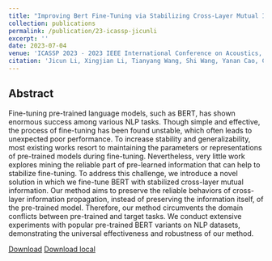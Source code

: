 ```yaml
---
title: "Improving Bert Fine-Tuning via Stabilizing Cross-Layer Mutual Information"
collection: publications
permalink: /publication/23-icassp-jicunli
excerpt: ''
date: 2023-07-04
venue: 'ICASSP 2023 - 2023 IEEE International Conference on Acoustics, Speech and Signal Processing (ICASSP)'
citation: 'Jicun Li, Xingjian Li, Tianyang Wang, Shi Wang, Yanan Cao, Chengzhong Xu, Dejing Dou. Improving Bert Fine-Tuning via Stabilizing Cross-Layer Mutual Information. In ICASSP 2023.'
---
```

Abstract
--
Fine-tuning pre-trained language models, such as BERT, has shown enormous success among various NLP tasks. Though simple and effective, the process of fine-tuning has been found unstable, which often leads to unexpected poor performance. To increase stability and generalizability, most existing works resort to maintaining the parameters or representations of pre-trained models during fine-tuning. Nevertheless, very little work explores mining the reliable part of pre-learned information that can help to stabilize fine-tuning. To address this challenge, we introduce a novel solution in which we fine-tune BERT with stabilized cross-layer mutual information. Our method aims to preserve the reliable behaviors of cross-layer information propagation, instead of preserving the information itself, of the pre-trained model. Therefore, our method circumvents the domain conflicts between pre-trained and target tasks. We conduct extensive experiments with popular pre-trained BERT variants on NLP datasets, demonstrating the universal effectiveness and robustness of our method.

[Download](https://ieeexplore.ieee.org/document/10095747)
[Download local](../files/23-icassp-jicunli.pdf)
